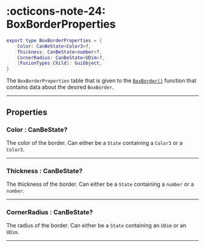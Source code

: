 <h1 class="api-header" markdown>
    <span class="api-icon" markdown>:octicons-note-24:</span>
    <span class="api-title">BoxBorderProperties</span>
</h1>

```lua
export type BoxBorderProperties = {
	Color: CanBeState<Color3>?,
	Thickness: CanBeState<number>?,
	CornerRadius: CanBeState<UDim>?,
	[FusionTypes.Child]: GuiObject,
}
```

The `BoxBorderProperties` table that is given to the [`BoxBorder()`](../members/BoxBorder.md) function that contains data about the desired `BoxBorder`.

----

## Properties

<h3 markdown>
	Color
	<span class="api-property-type">
		: CanBeState<Color3>?
	</span>
</h3>

The color of the border. Can either be a `State` containing a `Color3` or a `Color3`.

----

<h3 markdown>
	Thickness
	<span class="api-property-type">
		: CanBeState<number>?
	</span>
</h3>

The thickness of the border. Can either be a `State` containing a `number` or a `number`.

----

<h3 markdown>
	CornerRadius
	<span class="api-property-type">
		: CanBeState<UDim>?
	</span>
</h3>

The radius of the border. Can either be a `State` containing an `UDim` or an `UDim`.

----